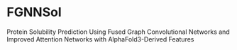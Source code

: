 # FGNNSol
Protein Solubility Prediction Using Fused Graph Convolutional Networks and Improved Attention Networks with AlphaFold3-Derived Features

